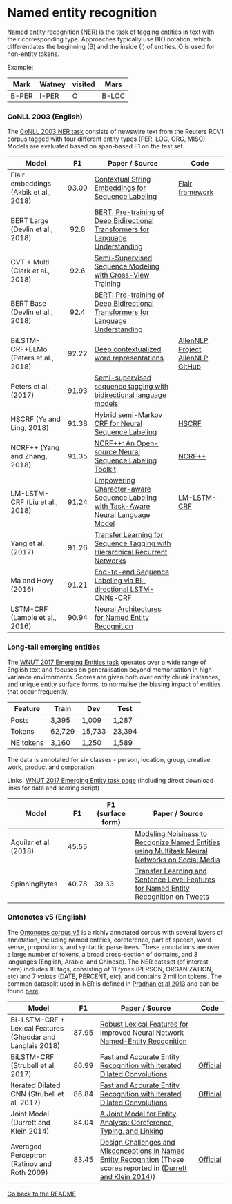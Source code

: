 # Named entity recognition

Named entity recognition (NER) is the task of tagging entities in text with their corresponding type.
Approaches typically use BIO notation, which differentiates the beginning (B) and the inside (I) of entities.
O is used for non-entity tokens.

Example:

| Mark | Watney | visited | Mars |
| --- | ---| --- | --- |
| B-PER | I-PER | O | B-LOC |

### CoNLL 2003 (English)

The [CoNLL 2003 NER task](http://www.aclweb.org/anthology/W03-0419.pdf) consists of newswire text from the Reuters RCV1 
corpus tagged with four different entity types (PER, LOC, ORG, MISC). Models are evaluated based on span-based F1 on the test set.

| Model           | F1  |  Paper / Source | Code |
| ------------- | :-----:| --- | --- |
| Flair embeddings (Akbik et al., 2018) | 93.09 | [Contextual String Embeddings for Sequence Labeling](https://drive.google.com/file/d/17yVpFA7MmXaQFTe-HDpZuqw9fJlmzg56/view) | [Flair framework](https://github.com/zalandoresearch/flair)
| BERT Large (Devlin et al., 2018) | 92.8 | [BERT: Pre-training of Deep Bidirectional Transformers for Language Understanding](https://arxiv.org/abs/1810.04805) | |
| CVT + Multi (Clark et al., 2018) | 92.6 | [Semi-Supervised Sequence Modeling with Cross-View Training](https://arxiv.org/abs/1809.08370) |  |
| BERT Base (Devlin et al., 2018) | 92.4 | [BERT: Pre-training of Deep Bidirectional Transformers for Language Understanding](https://arxiv.org/abs/1810.04805) | |
| BiLSTM-CRF+ELMo (Peters et al., 2018) | 92.22 | [Deep contextualized word representations](https://arxiv.org/abs/1802.05365) | [AllenNLP Project](https://allennlp.org/elmo) [AllenNLP GitHub](https://github.com/allenai/allennlp) |
| Peters et al. (2017) | 91.93 | [Semi-supervised sequence tagging with bidirectional language models](https://arxiv.org/abs/1705.00108) | |
| HSCRF (Ye and Ling, 2018)| 91.38 | [Hybrid semi-Markov CRF for Neural Sequence Labeling](http://aclweb.org/anthology/P18-2038) | [HSCRF](https://github.com/ZhixiuYe/HSCRF-pytorch) |
| NCRF++ (Yang and Zhang, 2018)| 91.35 | [NCRF++: An Open-source Neural Sequence Labeling Toolkit](http://www.aclweb.org/anthology/P18-4013) | [NCRF++](https://github.com/jiesutd/NCRFpp) |
| LM-LSTM-CRF (Liu et al., 2018)| 91.24 | [Empowering Character-aware Sequence Labeling with Task-Aware Neural Language Model](https://arxiv.org/pdf/1709.04109.pdf) | [LM-LSTM-CRF](https://github.com/LiyuanLucasLiu/LM-LSTM-CRF) |
| Yang et al. (2017) | 91.26 | [Transfer Learning for Sequence Tagging with Hierarchical Recurrent Networks](https://arxiv.org/abs/1703.06345) | |
| Ma and Hovy (2016) | 91.21 | [End-to-end Sequence Labeling via Bi-directional LSTM-CNNs-CRF](https://arxiv.org/abs/1603.01354) | |
| LSTM-CRF (Lample et al., 2016) | 90.94 | [Neural Architectures for Named Entity Recognition](https://arxiv.org/abs/1603.01360) | |

### Long-tail emerging entities

The [WNUT 2017 Emerging Entities task](http://aclweb.org/anthology/W17-4418) operates over a wide range of English 
text and focuses on generalisation beyond memorisation in high-variance environments. Scores are given both over
entity chunk instances, and unique entity surface forms, to normalise the biasing impact of entities that occur frequently.

| Feature | Train | Dev | Test |
| --- | --- | --- | --- |
| Posts | 3,395 | 1,009 | 1,287 |
| Tokens | 62,729 | 15,733 | 23,394 |
| NE tokens | 3,160 | 1,250 | 1,589 |

The data is annotated for six classes - person, location, group, creative work, product and corporation.

Links: [WNUT 2017 Emerging Entity task page](https://noisy-text.github.io/2017/emerging-rare-entities.html) (including direct download links for data and scoring script)

| Model         | F1  | F1 (surface form) |  Paper / Source |
| ---           | --- | ---               | --- |
| Aguilar et al. (2018) | 45.55 | | [Modeling Noisiness to Recognize Named Entities using Multitask Neural Networks on Social Media](http://aclweb.org/anthology/N18-1127.pdf) |
| SpinningBytes | 40.78 | 39.33 | [Transfer Learning and Sentence Level Features for Named Entity Recognition on Tweets](http://aclweb.org/anthology/W17-4422.pdf) | 

### Ontonotes v5 (English)

The [Ontonotes corpus v5](https://catalog.ldc.upenn.edu/docs/LDC2013T19/OntoNotes-Release-5.0.pdf) is a richly annotated corpus with several layers of annotation, including named entities, coreference, part of speech, word sense, propositions, and syntactic parse trees. These annotations are over a large number of tokens, a broad cross-section of domains, and 3 languages (English, Arabic, and Chinese). The NER dataset (of interest here) includes 18 tags, consisting of 11 _types_ (PERSON, ORGANIZATION, etc) and 7 _values_ (DATE, PERCENT, etc), and contains 2 million tokens. The common datasplit used in NER is defined in [Pradhan et al 2013](https://www.semanticscholar.org/paper/Towards-Robust-Linguistic-Analysis-using-OntoNotes-Pradhan-Moschitti/a94e4fe6f475e047be5dcc9077f445e496240852) and can be found [here](http://cemantix.org/data/ontonotes.html).

| Model           | F1  |  Paper / Source | Code |
| ------------- | :-----:| --- | --- |
| Bi-LSTM-CRF + Lexical Features (Ghaddar and Langlais 2018) | 87.95 | [Robust Lexical Features for Improved Neural Network Named-Entity Recognition](https://arxiv.org/pdf/1806.03489.pdf) | |
| BiLSTM-CRF (Strubell et al, 2017) | 86.99 | [Fast and Accurate Entity Recognition with Iterated Dilated Convolutions](https://arxiv.org/pdf/1702.02098.pdf)  | [Official](https://github.com/iesl/dilated-cnn-ner) |
| Iterated Dilated CNN (Strubell et al, 2017) | 86.84 | [Fast and Accurate Entity Recognition with Iterated Dilated Convolutions](https://arxiv.org/pdf/1702.02098.pdf)  | [Official](https://github.com/iesl/dilated-cnn-ner) |
| Joint Model (Durrett and Klein 2014) | 84.04 | [A Joint Model for Entity Analysis: Coreference, Typing, and Linking](https://pdfs.semanticscholar.org/2eaf/f2205c56378e715d8d12c521d045c0756a76.pdf) |
| Averaged Perceptron (Ratinov and Roth 2009) | 83.45 | [Design Challenges and Misconceptions in Named Entity Recognition](https://www.semanticscholar.org/paper/Design-Challenges-and-Misconceptions-in-Named-Ratinov-Roth/27496a2ee337db705e7c611dea1fd8e6f41437c2) (These scores reported in ([Durrett and Klein 2014](https://pdfs.semanticscholar.org/2eaf/f2205c56378e715d8d12c521d045c0756a76.pdf))) | [Official](https://github.com/CogComp/cogcomp-nlp/tree/master/ner) |



[Go back to the README](../README.md)
